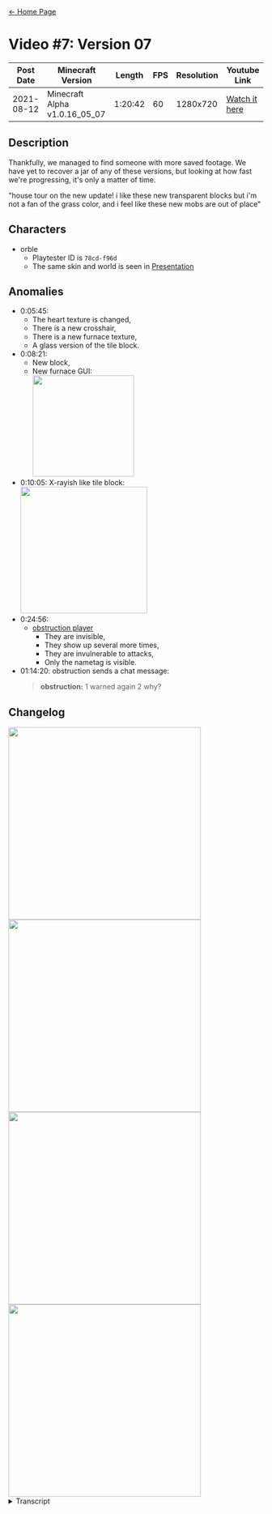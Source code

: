 [← Home Page](../README.md#2-videos)

# Video #7: Version 07
| Post Date  | Minecraft Version             | Length  | FPS | Resolution | Youtube Link      |
| ---------  | ----------------------------- | ------- | --- | ---------- | ----------------- |
| 2021-08-12 | Minecraft Alpha v1.0.16_05_07 | 1:20:42 | 60  | 1280x720   | [Watch it here](https://www.youtube.com/watch?v=aLyvQq_Aajw) |

## Description
Thankfully, we managed to find someone with more saved footage. We have yet to recover a jar of any of these versions, but looking at how fast we're progressing, it's only a matter of time.

"house tour on the new update! i like these new transparent blocks but i'm not a fan of the grass color, and i feel like these new mobs are out of place"

## Characters
* orble
  * Playtester ID is `78cd-f96d`
  * The same skin and world is seen in [Presentation](presentation.md)

## Anomalies
* 0:05:45:
  * The heart texture is changed,
  * There is a new crosshair,
  * There is a new furnace texture,
  * A glass version of the tile block.
* 0:08:21:
  * New block,
  * New furnace GUI:  
    <img src="https://lh5.googleusercontent.com/THbiifAt-3VXmHJ5qI0Wsg86SEWyzruX4ILdajuAQuIf3m5M1mLmkcOgQPdDlbCTDpi_gkuEVtwqRtrPTaoVKBTY7TeA7P7NEAI5UAQcyNbt12OzSNtLbV48H31iBxfdnEF70QDxL-4NGx2QuY-nvQ" width="200">
* 0:10:05: X-rayish like tile block:  
  <img src="https://cdn.discordapp.com/attachments/978673408386670762/980389949620764672/unknown.png" width="250">
* 0:24:56:
  * [obstruction player](../lore/invasion-players.md#obstruction)
    * They are invisible,
    * They show up several more times,
    * They are invulnerable to attacks,
    * Only the nametag is visible.
* 01:14:20: obstruction sends a chat message:
  > **obstruction:** 1 warned again 2 why?

## Changelog
<img src="https://lh5.googleusercontent.com/jPquTZFTHHO0Soah4WfjSIgXJ-nRB0tgnOJWKb_DrsOkEobMjxUFUyXtC7rN08TPFGZodUxvIvAGP34LW1YEqSt-tzAcYBcie4q7P17JNg2Q4mjRKvzZGNhJRf6L6yTqCS4K8nj1r4nTMtwtHD5RWQ" width="380">
<img src="https://lh5.googleusercontent.com/pIAbJ9btKs9ciEtLPg1mrX6vJdy3D55Uy_1daBuGFdSB2BkhPfWLBWrRz5Lusrdh0lpOQduZlmPKVM0lWOL191P7yxpY5M34wXyNvuxQ_GEZFEJWsjCfmqtzzDcNqvP8A3rWtR5lCKWHgc1mYwk3ZA" width="380">
<img src="https://lh4.googleusercontent.com/XMu7ShQqzbZRziwsIEkE1dTuP_85HHdeKsesIeVHxpbGmLe4aD65ml9M2nFuPrqFMvLYO3mr5fBaRAgJpYFoW-qchETxkh6vo70Aq7ovtssT5U-GJAVCRNxaJ1M8d_FA9AjGYmAyUfx4CO12SQz2zQ" width="380">
<img src="https://lh4.googleusercontent.com/DGD_BSuEB79BQfrXX3__-LcP8PtJeJ0XgXF1soxydHp2r8E8sjKIdz__ULmALtB60gwbxKiE-voQbFMHRUwGhOkiYRJBzLHFKZWQY7OLIQE6e9cDbTpzrbFhfuHCKc_iyzcXS5ej5pBw3c2l54M9vw" width="380">

<details>
  <summary>Transcript</summary>

  ## Minecraft Alpha Version 1.0.16.05_07
  > Build date: 24 Oct 2010

  Please log in here with your Minecraft account to enable the site content. (JavaScript must be enabled)

  <div align="center">
    Login Successful. <br/>
    Your playtester ID (do not share): <code>78cd-f96d</code>
  </div> <br />

  ### Changes in this version:
  * *List of texture changes*
  * New GUI
  * Added 4 new blocks.
  * Security enhancements for shadow players
  * Fixed window block not letting light through *(00657)*
  * Various minor fixes listed *here*

  Changes to textures are nearing completion. We would like to thank everyone who helped test our new version and reported bugs on the *bug tracker*.

  > 23/09/2010: You all can't behave yourselves. The guidelines clearly state: "You may not distribute the provided software, incl. server software [...]".  
  > This rule alone had over 50 violations in the day of release alone when we started the multiplayer test.  
  > Because of this, we made the decision to remove the download links to the server software along with manual jar downloads.  
  > If you were kicked out of the game with the error message "Session unauthorized", this was the cause.  
  > To those playing fair, thank you.  
   
  > 20/08/2010: The recruitment process works by selecting accounts automatically. Please do NOT email us asking to let someone in, or to ask how the recruitment is carried out. These emails will be ignored.
</details>

